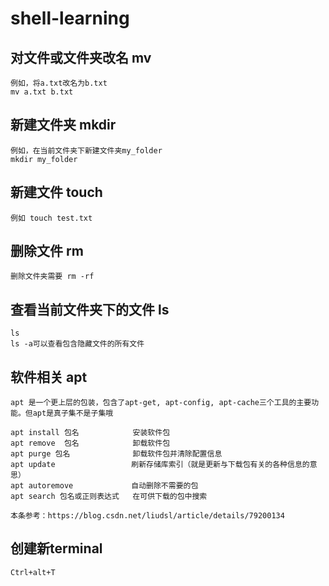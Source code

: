 # shell-learning

## 对文件或文件夹改名 mv
    例如，将a.txt改名为b.txt
    mv a.txt b.txt

## 新建文件夹 mkdir
    例如，在当前文件夹下新建文件夹my_folder
    mkdir my_folder

## 新建文件 touch
    例如 touch test.txt

## 删除文件 rm
    删除文件夹需要 rm -rf

## 查看当前文件夹下的文件 ls
    ls 
    ls -a可以查看包含隐藏文件的所有文件

## 软件相关 apt
    apt 是一个更上层的包装，包含了apt-get, apt-config, apt-cache三个工具的主要功能。但apt是真子集不是子集哦
    
    apt install 包名            安装软件包
    apt remove  包名            卸载软件包
    apt purge 包名              卸载软件包并清除配置信息
    apt update                 刷新存储库索引（就是更新与下载包有关的各种信息的意思）
    apt autoremove             自动删除不需要的包
    apt search 包名或正则表达式   在可供下载的包中搜索

    本条参考：https://blog.csdn.net/liudsl/article/details/79200134

## 创建新terminal
    Ctrl+alt+T
